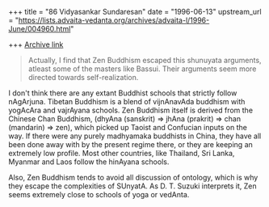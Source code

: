 +++
title = "86 Vidyasankar Sundaresan"
date = "1996-06-13"
upstream_url = "https://lists.advaita-vedanta.org/archives/advaita-l/1996-June/004960.html"

+++
[Archive link](https://lists.advaita-vedanta.org/archives/advaita-l/1996-June/004960.html)

> Actually, I find that Zen Buddhism escaped this shunuyata arguments, atleast
> some of the masters like Bassui. Their arguments seem more directed towards
> self-realization.

I don't think there are any extant Buddhist schools that strictly follow
nAgArjuna. Tibetan Buddhism is a blend of vijnAnavAda buddhism with yogAcAra
and vajrAyana schools. Zen Buddhism itself is derived from the Chinese Chan
Buddhism, (dhyAna (sanskrit) => jhAna (prakrit) => chan (mandarin) => zen),
which picked up Taoist and Confucian inputs on the way. If there were any
purely madhyamaka buddhists in China, they have all been done away with by
the present regime there, or they are keeping an extremely low profile. Most
other countries, like Thailand, Sri Lanka, Myanmar and Laos follow the
hinAyana schools.

Also, Zen Buddhism tends to avoid all discussion of ontology, which is why
they escape the complexities of SUnyatA. As D. T. Suzuki interprets it, Zen
seems extremely close to schools of yoga or vedAnta.


